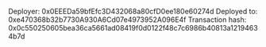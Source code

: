 Deployer: 0x0EEEDa59bfEfc3D432068a80cfD0ee180e60274d
Deployed to: 0xe470368b32b7730A930A6Cd07e4973952A096E4f
Transaction hash: 0x0c550250605bea36ca5661ad08419f0d0122f48c7c6986b40813a12194634b7d